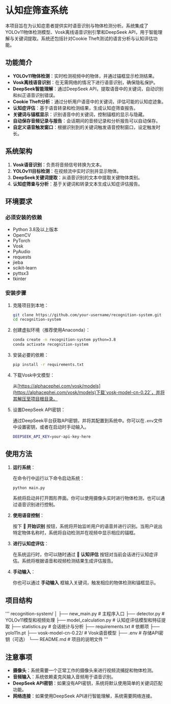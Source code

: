 # 认知症筛查系统

本项目旨在为认知症患者提供实时语音识别与物体检测分析。系统集成了YOLOv11物体检测模型、Vosk离线语音识别引擎和DeepSeek API，用于智能理解与关键词提取。系统还包括针对Cookie Theft测试的语言分析与认知评估功能。

## 功能简介

- **YOLOv11物体检测**：实时检测视频中的物体，并通过锚框显示检测结果。
- **Vosk离线语音识别**：在无需网络的情况下进行语音识别，确保隐私保护。
- **DeepSeek智能理解**：通过DeepSeek API，提取语音中的关键词，自动识别和纠正语音识别错误。
- **Cookie Theft分析**：通过分析用户语音中的关键词，评估可能的认知症迹象。
- **认知症评估**：基于语音转录和检测结果，生成认知症筛查报告。
- **关键词与锚框显示**：识别语音中的关键词，控制锚框的显示与隐藏。
- **自动保存音频记录与报告**：会话期间的音频记录和分析报告可以自动保存。
- **自定义语音触发窗口**：根据识别到的关键词触发语音控制窗口，设定触发时长。

## 系统架构

1. **Vosk语音识别**：负责将音频信号转换为文本。
2. **YOLOv11目标检测**：在视频流中实时识别并显示物体。
3. **DeepSeek关键词提取**：从语音识别的文本中提取关键物体类别。
4. **认知症筛查与分析**：基于关键词和转录文本生成认知症评估报告。

## 环境要求

### 必须安装的依赖

- Python 3.8及以上版本
- OpenCV
- PyTorch
- Vosk
- PyAudio
- requests
- jieba
- scikit-learn
- pyttsx3
- tkinter

### 安装步骤

1. 克隆项目到本地：

    ```bash
    git clone https://github.com/your-username/recognition-system.git
    cd recognition-system
    ```

2. 创建虚拟环境（推荐使用Anaconda）：

    ```bash
    conda create -n recognition-system python=3.8
    conda activate recognition-system
    ```

3. 安装必要的依赖：

    ```bash
    pip install -r requirements.txt
    ```

4. 下载Vosk中文模型：

    从[https://alphacephei.com/vosk/models](https://alphacephei.com/vosk/models)下载`vosk-model-cn-0.22`，并将其解压至项目根目录。

5. 设置DeepSeek API密钥：

    通过DeepSeek平台获取API密钥，并将其配置到系统中。你可以在`.env`文件中设置密钥，或者在启动时手动输入。

    ```bash
    DEEPSEEK_API_KEY=your-api-key-here
    ```

## 使用方法

1. **运行系统**：

    在命令行中运行以下命令启动系统：

    ```bash
    python main.py
    ```

    系统将启动并打开图形界面。你可以使用摄像头实时进行物体检测，也可以通过语音识别进行控制。

2. **使用语音控制**：

    按下 **🎤 开始识别** 按钮，系统将开始监听用户的语音并进行识别。当用户说出特定物体名称时，系统将自动检测并在视频中显示相应的锚框。

3. **进行认知症评估**：

    在系统运行时，你可以随时通过 **🧠 认知评估** 按钮对当前会话进行认知症评估。系统将根据语音和视频检测结果生成评估报告。

4. **手动输入**：

    你也可以通过 **手动输入** 框输入关键词，触发相应的物体检测和锚框显示。

## 项目结构
'''
recognition-system/
│
├── new_main.py # 主程序入口
├── detector.py # YOLOv11模型和视频处理
├── model_calculation.py # 认知症评估模型和特征提取
├── statistics.py # 会话统计与分析
├── requirements.txt # 依赖项
├── yolo11n.pt
├── vosk-model-cn-0.22/ # Vosk语音模型
├── .env # 存储API密钥（可选）
└── README.md # 项目的说明文件
'''

## 注意事项

- **摄像头**：系统需要一个正常工作的摄像头来进行视频流捕捉和物体检测。
- **音频输入**：系统依赖麦克风输入音频用于语音识别。
- **DeepSeek API密钥**：如果没有API密钥，系统将默认使用简单的关键词匹配功能。
- **网络连接**：如果使用DeepSeek API进行智能理解，系统需要网络连接。



